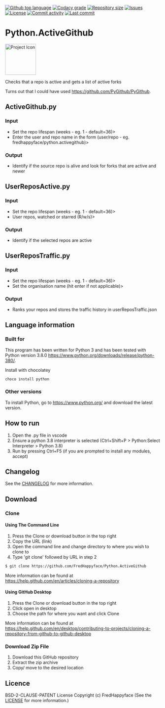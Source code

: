 [![Github top language](https://img.shields.io/github/languages/top/FredHappyface/Python.ActiveGithub.svg?style=for-the-badge)](../../)
[![Codacy grade](https://img.shields.io/codacy/grade/1bf2f48795f2461bb742209f3cc5ae15.svg?style=for-the-badge)](https://www.codacy.com/manual/FredHappyface/Python.ActiveGithub)
[![Repository size](https://img.shields.io/github/repo-size/FredHappyface/Python.ActiveGithub.svg?style=for-the-badge)](../../)
[![Issues](https://img.shields.io/github/issues/FredHappyface/Python.ActiveGithub.svg?style=for-the-badge)](../../issues)
[![License](https://img.shields.io/github/license/FredHappyface/Python.ActiveGithub.svg?style=for-the-badge)](/LICENSE.md)
[![Commit activity](https://img.shields.io/github/commit-activity/m/FredHappyface/Python.ActiveGithub.svg?style=for-the-badge)](../../commits/master)
[![Last commit](https://img.shields.io/github/last-commit/FredHappyface/Python.ActiveGithub.svg?style=for-the-badge)](../../commits/master)

# Python.ActiveGithub

<img src="readme-assets/icons/proj-icon.png" alt="Project Icon" width="100">

Checks that a repo is active and gets a list of active forks

Turns out that I could have used https://github.com/PyGithub/PyGithub.

## ActiveGithub.py
### Input
- Set the repo lifespan (weeks - eg. 1 - default=36)>
- Enter the user and repo name in the form (user/repo - eg. fredhappyface/python.activegithub)>
### Output
- Identify if the source repo is alive and look for forks that are active and newer
## UserReposActive.py
### Input
- Set the repo lifespan (weeks - eg. 1 - default=36)>
- User repos, watched or starred (R/w/s)>
### Output
- Identify if the selected repos are active
## UserReposTraffic.py
### Input
- Set the repo lifespan (weeks - eg. 1 - default=36)>
- Set the organisation name (hit enter if not applicable)>
### Output
- Ranks your repos and stores the traffic history in userReposTraffic.json


## Language information
### Built for
This program has been written for Python 3 and has been tested with
Python version 3.8.0 <https://www.python.org/downloads/release/python-380/>.

Install with chocolatey
```powershell
choco install python
```
### Other versions
To install Python, go to <https://www.python.org/> and download the latest
version.
## How to run
1. Open the .py file in vscode
2. Ensure a python 3.8 interpreter is selected (Ctrl+Shift+P > Python:Select Interpreter > Python 3.8)
3. Run by pressing Ctrl+F5 (if you are prompted to install any modules, accept)


## Changelog
See the [CHANGELOG](/CHANGELOG.md) for more information.


## Download
### Clone
#### Using The Command Line
1. Press the Clone or download button in the top right
2. Copy the URL (link)
3. Open the command line and change directory to where you wish to
clone to
4. Type 'git clone' followed by URL in step 2
```bash
$ git clone https://github.com/FredHappyface/Python.ActiveGithub
```

More information can be found at
<https://help.github.com/en/articles/cloning-a-repository>

#### Using GitHub Desktop
1. Press the Clone or download button in the top right
2. Click open in desktop
3. Choose the path for where you want and click Clone

More information can be found at
<https://help.github.com/en/desktop/contributing-to-projects/cloning-a-repository-from-github-to-github-desktop>

### Download Zip File

1. Download this GitHub repository
2. Extract the zip archive
3. Copy/ move to the desired location


## Licence
BSD-2-CLAUSE-PATENT License
Copyright (c) FredHappyface
(See the [LICENSE](/LICENSE.md) for more information.)
